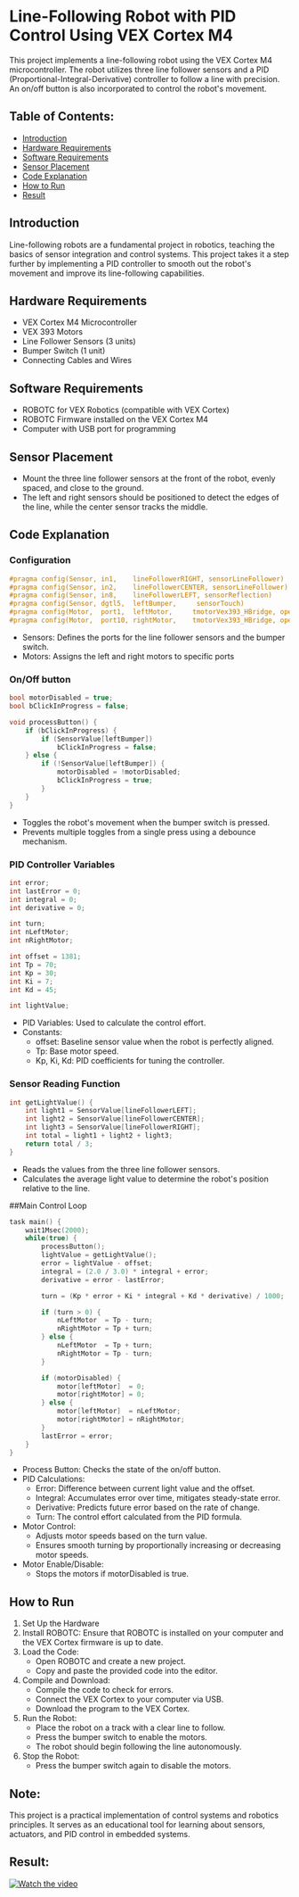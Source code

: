 # Line-Following Robot with PID Control Using VEX Cortex M4

This project implements a line-following robot using the VEX Cortex M4 microcontroller. The robot utilizes three line follower sensors and a PID (Proportional-Integral-Derivative) controller to follow a line with precision. An on/off button is also incorporated to control the robot's movement.

## Table of Contents:

- [Introduction](#introduction)
- [Hardware Requirements](#hardware-requirements)
- [Software Requirements](#software-requirements)
- [Sensor Placement](#sensor-placement)
- [Code Explanation](#code-explanation)
- [How to Run](#how-to-run)
- [Result](#result)

## Introduction

Line-following robots are a fundamental project in robotics, teaching the basics of sensor integration and control systems. This project takes it a step further by implementing a PID controller to smooth out the robot's movement and improve its line-following capabilities.

## Hardware Requirements

<ul>
    <li>VEX Cortex M4 Microcontroller</li>
    <li>VEX 393 Motors</li>
    <li>Line Follower Sensors (3 units)</li>
    <li>Bumper Switch (1 unit)</li>
    <li>Connecting Cables and Wires</li>
</ul>

## Software Requirements

<ul>
    <li>ROBOTC for VEX Robotics (compatible with VEX Cortex)</li>
    <li>ROBOTC Firmware installed on the VEX Cortex M4</li>
    <li>Computer with USB port for programming</li>
</ul>

## Sensor Placement

- Mount the three line follower sensors at the front of the robot, evenly spaced, and close to the ground.
- The left and right sensors should be positioned to detect the edges of the line, while the center sensor tracks the middle.

## Code Explanation

### Configuration

```c
#pragma config(Sensor, in1,    lineFollowerRIGHT, sensorLineFollower)
#pragma config(Sensor, in2,    lineFollowerCENTER, sensorLineFollower)
#pragma config(Sensor, in8,    lineFollowerLEFT, sensorReflection)
#pragma config(Sensor, dgtl5,  leftBumper,     sensorTouch)
#pragma config(Motor,  port1,  leftMotor,     tmotorVex393_HBridge, openLoop)
#pragma config(Motor,  port10, rightMotor,    tmotorVex393_HBridge, openLoop)
```

<ul>
    <li>Sensors: Defines the ports for the line follower sensors and the bumper switch.</li>
    <li>Motors: Assigns the left and right motors to specific ports</li>
</ul>

### On/Off button

```c
bool motorDisabled = true;
bool bClickInProgress = false;

void processButton() {
    if (bClickInProgress) {
        if (SensorValue[leftBumper])
            bClickInProgress = false;
    } else {
        if (!SensorValue[leftBumper]) {
            motorDisabled = !motorDisabled;
            bClickInProgress = true;
        }
    }
}
```
<ul>
    <li>Toggles the robot's movement when the bumper switch is pressed.</li>
    <li>Prevents multiple toggles from a single press using a debounce mechanism.</li>
</ul>

### PID Controller Variables

```c
int error;
int lastError = 0;
int integral = 0;
int derivative = 0;

int turn;
int nLeftMotor;
int nRightMotor;

int offset = 1381;
int Tp = 70;
int Kp = 30;
int Ki = 7;
int Kd = 45;

int lightValue;
```

<ul>
    <li>PID Variables: Used to calculate the control effort.</li>
    <li>Constants:
    <ul>
        <li>offset: Baseline sensor value when the robot is perfectly aligned.</li>
        <li>Tp: Base motor speed.</li>
        <li>Kp, Ki, Kd: PID coefficients for tuning the controller.</li>
    </ul>
    </li>
</ul>

### Sensor Reading Function

```c
int getLightValue() {
    int light1 = SensorValue[lineFollowerLEFT];
    int light2 = SensorValue[lineFollowerCENTER];
    int light3 = SensorValue[lineFollowerRIGHT];
    int total = light1 + light2 + light3;
    return total / 3;
}
```
<ul>
    <li>Reads the values from the three line follower sensors.</li>
    <li>Calculates the average light value to determine the robot's position relative to the line.</li>
</ul>

##Main Control Loop

```c
task main() {
    wait1Msec(2000);
    while(true) {
        processButton();
        lightValue = getLightValue();
        error = lightValue - offset;
        integral = (2.0 / 3.0) * integral + error;
        derivative = error - lastError;

        turn = (Kp * error + Ki * integral + Kd * derivative) / 1000;

        if (turn > 0) {
            nLeftMotor  = Tp - turn;
            nRightMotor = Tp + turn;
        } else {
            nLeftMotor  = Tp + turn;
            nRightMotor = Tp - turn;
        }

        if (motorDisabled) {
            motor[leftMotor]  = 0;
            motor[rightMotor] = 0;
        } else {
            motor[leftMotor]  = nLeftMotor;
            motor[rightMotor] = nRightMotor;
        }
        lastError = error;
    }
}
```
<ul>
    <li>Process Button: Checks the state of the on/off button.</li>
    <li>PID Calculations:
        <ul>
            <li>Error: Difference between current light value and the offset.</li>
            <li>Integral: Accumulates error over time, mitigates steady-state error.</li>
            <li>Derivative: Predicts future error based on the rate of change.</li>
            <li>Turn: The control effort calculated from the PID formula.</li>
        </ul>
    </li>
    <li>Motor Control:
        <ul>
            <li>Adjusts motor speeds based on the turn value.</li>
            <li>Ensures smooth turning by proportionally increasing or decreasing motor speeds.</li>
        </ul>
    </li>
    <li>Motor Enable/Disable:
        <ul>
            <li>Stops the motors if motorDisabled is true.</li>
        </ul>
    </li>
</ul>

## How to Run
<ol>
    <li>Set Up the Hardware</li>
    <li>Install ROBOTC: Ensure that ROBOTC is installed on your computer and the VEX Cortex firmware is up to date.</li>
    <li>Load the Code:
        <ul>
            <li>Open ROBOTC and create a new project.</li>
            <li>Copy and paste the provided code into the editor.</li>
        </ul>
    </li>
    <li>Compile and Download:
        <ul>
            <li>Compile the code to check for errors.</li>
            <li>Connect the VEX Cortex to your computer via USB.</li>
            <li>Download the program to the VEX Cortex.</li>
        </ul>
    </li>
    <li>Run the Robot:
        <ul>
            <li>Place the robot on a track with a clear line to follow.</li>
            <li>Press the bumper switch to enable the motors.</li>
            <li>The robot should begin following the line autonomously.</li>
        </ul>
    </li>
    <li>Stop the Robot:
        <ul>
            <li>Press the bumper switch again to disable the motors.</li>
        </ul>
    </li>
</ol>

## Note: 

This project is a practical implementation of control systems and robotics principles. It serves as an educational tool for learning about sensors, actuators, and PID control in embedded systems.

## Result:

[![Watch the video](https://i.ytimg.com/an_webp/kapof8Yd0SY/mqdefault_6s.webp?du=3000&sqp=CJbs-rcG&rs=AOn4CLAOr7Qal_qAqNN3M9KzlApnAQQ9Mg)](https://youtu.be/kapof8Yd0SY)
